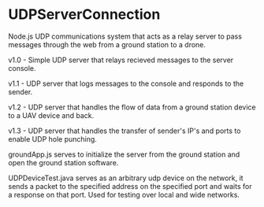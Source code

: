 # UDPServerConnection
Node.js UDP communications system that acts as a relay server to pass messages through the web from a ground station to a drone. 

v1.0 - Simple UDP server that relays recieved messages to the server console.

v1.1 - UDP server that logs messages to the console and responds to the sender. 

v1.2 - UDP server that handles the flow of data from a ground station device to a UAV device and back. 

v1.3 - UDP server that handles the transfer of sender's IP's and ports to enable UDP hole punching.

groundApp.js serves to initialize the server from the ground station and open the ground station software. 

UDPDeviceTest.java serves as an arbitrary udp device on the network, it sends a packet to the specified address on the specified port and waits for a response on that port. Used for testing over local and wide networks. 



